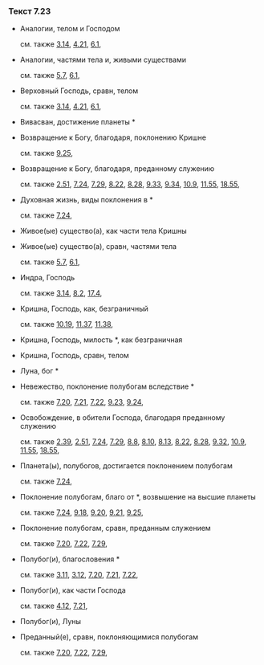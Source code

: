 ### Текст 7.23
	
- Аналогии, телом и Господом

	см. также  [3.14](../03/0314.md),  [4.21](../04/0421.md),  [6.1](../06/0601.md), 
	
- Аналогии, частями тела и, живыми существами

	см. также  [5.7](../05/0507.md),  [6.1](../06/0601.md), 
	
- Верховный Господь, сравн, телом

	см. также  [3.14](../03/0314.md),  [4.21](../04/0421.md),  [6.1](../06/0601.md), 
	
- Вивасван, достижение планеты *

	
- Возвращение к Богу, благодаря, поклонению Кришне

	см. также  [9.25](../09/0925.md), 
	
- Возвращение к Богу, благодаря, преданному служению

	см. также  [2.51](../02/0251.md),  [7.24](../07/0724.md),  [7.29](../07/0729.md),  [8.22](../08/0822.md),  [8.28](../08/0828.md),  [9.33](../09/0933.md),  [9.34](../09/0934.md),  [10.9](../10/1009.md),  [11.55](../11/1155.md),  [18.55](../18/1855.md), 
	
- Духовная жизнь, виды поклонения в *

	см. также  [7.24](../07/0724.md), 
	
- Живое(ые) существо(а), как части тела Кришны

	
- Живое(ые) существо(а), сравн, частями тела

	см. также  [5.7](../05/0507.md),  [6.1](../06/0601.md), 
	
- Индра, Господь

	см. также  [3.14](../03/0314.md),  [8.2](../08/0802.md),  [17.4](../17/1704.md), 
	
- Кришна, Господь, как, безграничный

	см. также  [10.19](../10/1019.md),  [11.37](../11/1137.md),  [11.38](../11/1138.md), 
	
- Кришна, Господь, милость *, как безграничная

	
- Кришна, Господь, сравн, телом

	
- Луна, бог *

	
- Невежество, поклонение полубогам вследствие *

	см. также  [7.20](../07/0720.md),  [7.21](../07/0721.md),  [7.22](../07/0722.md),  [9.23](../09/0923.md),  [9.24](../09/0924.md), 
	
- Освобождение, в обители Господа, благодаря преданному служению

	см. также  [2.39](../02/0239.md),  [2.51](../02/0251.md),  [7.24](../07/0724.md),  [7.29](../07/0729.md),  [8.8](../08/0808.md),  [8.10](../08/0810.md),  [8.13](../08/0813.md),  [8.22](../08/0822.md),  [8.28](../08/0828.md),  [9.32](../09/0932.md),  [10.9](../10/1009.md),  [11.55](../11/1155.md),  [18.55](../18/1855.md), 
	
- Планета(ы), полубогов, достигается поклонением полубогам

	см. также  [7.24](../07/0724.md), 
	
- Поклонение полубогам, благо от *, возвышение на высшие планеты

	см. также  [7.24](../07/0724.md),  [9.18](../09/0918.md),  [9.20](../09/0920.md),  [9.21](../09/0921.md),  [9.25](../09/0925.md), 
	
- Поклонение полубогам, сравн, преданным служением

	см. также  [7.20](../07/0720.md),  [7.22](../07/0722.md),  [7.29](../07/0729.md), 
	
- Полубог(и), благословения *

	см. также  [3.11](../03/0311.md),  [3.12](../03/0312.md),  [7.20](../07/0720.md),  [7.21](../07/0721.md),  [7.22](../07/0722.md), 
	
- Полубог(и), как части Господа

	см. также  [4.12](../04/0412.md),  [7.21](../07/0721.md), 
	
- Полубог(и), Луны

	
- Преданный(е), сравн, поклоняющимися полубогам

	см. также  [7.20](../07/0720.md),  [7.22](../07/0722.md),  [7.29](../07/0729.md), 

